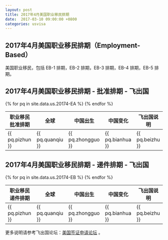 ```yaml
---
layout: post
title: 2017年4月美国职业移民排期
date:  2017-03-10 09:00:00 +0800
categories: usvisa
---
```


## 2017年4月美国职业移民排期（Employment-Based）

美国职业移民，包括 EB-1 排期，EB-2 排期，EB-3 排期，EB-4 排期，EB-5 排期。

## 2017年4月美国职业移民排期 - 批准排期 - 飞出国

<table>
  <thead>
    <tr>
      <th>职业移民批准排期</th>
      <th>全球</th>
      <th>中国出生</th>
      <th>中国变化</th>
      <th>飞出国说明</th>
    </tr>
  </thead>
  <tbody>
{% for pq in site.data.us.20174-EA %}
    <tr>
      <td>{{ pq.pizhun }}</td>
      <td>{{ pq.quanqiu }}</td>
      <td>{{ pq.zhongguo }}</td>
      <td>{{ pq.bianhua }}</td>
      <td>{{ pq.beizhu }}</td>
    </tr>
{% endfor %}
  </tbody>
</table>

## 2017年4月美国职业移民排期 - 递件排期 - 飞出国

<table>
  <thead>
    <tr>
      <th>职业移民递件排期</th>
      <th>全球</th>
      <th>中国出生</th>
      <th>中国变化</th>
      <th>飞出国说明</th>
    </tr>
  </thead>
  <tbody>
{% for pq in site.data.us.20174-EB %}
    <tr>
      <td>{{ pq.pizhun }}</td>
      <td>{{ pq.quanqiu }}</td>
      <td>{{ pq.zhongguo }}</td>
      <td>{{ pq.bianhua }}</td>
      <td>{{ pq.beizhu }}</td>
    </tr>
{% endfor %}
  </tbody>
</table>

更多说明请参考飞出国论坛：<a href="http://bbs.fcgvisa.com/c/usavisa" target="blank">美国签证申请论坛</a> 。
